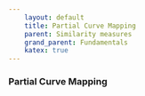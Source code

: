```yaml
---
    layout: default
    title: Partial Curve Mapping
    parent: Similarity measures
    grand_parent: Fundamentals
    katex: true
---
```

### Partial Curve Mapping